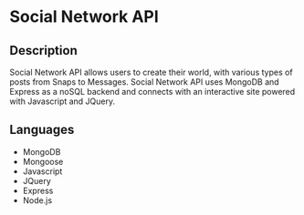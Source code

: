 # Social Network API

## Description
Social Network API allows users to create their world, with various types of posts from Snaps to Messages. Social Network API uses MongoDB and Express as a noSQL backend and connects with an interactive site powered with Javascript and JQuery.

## Languages
* MongoDB
* Mongoose
* Javascript
* JQuery
* Express
* Node.js

